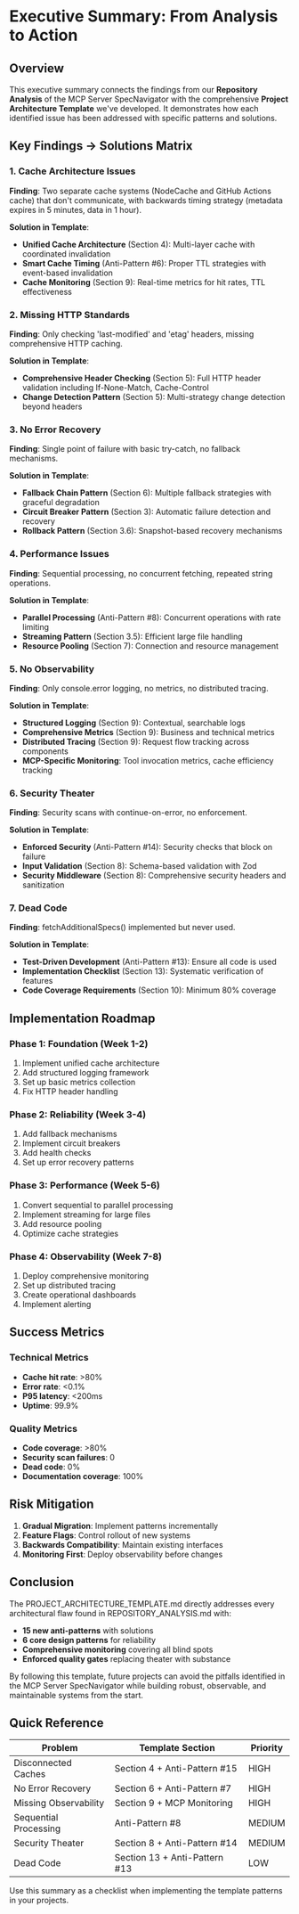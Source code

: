 # Executive Summary: From Analysis to Action

## Overview

This executive summary connects the findings from our **Repository Analysis** of the MCP Server SpecNavigator with the comprehensive **Project Architecture Template** we've developed. It demonstrates how each identified issue has been addressed with specific patterns and solutions.

## Key Findings → Solutions Matrix

### 1. Cache Architecture Issues

**Finding**: Two separate cache systems (NodeCache and GitHub Actions cache) that don't communicate, with backwards timing strategy (metadata expires in 5 minutes, data in 1 hour).

**Solution in Template**:
- **Unified Cache Architecture** (Section 4): Multi-layer cache with coordinated invalidation
- **Smart Cache Timing** (Anti-Pattern #6): Proper TTL strategies with event-based invalidation
- **Cache Monitoring** (Section 9): Real-time metrics for hit rates, TTL effectiveness

### 2. Missing HTTP Standards

**Finding**: Only checking 'last-modified' and 'etag' headers, missing comprehensive HTTP caching.

**Solution in Template**:
- **Comprehensive Header Checking** (Section 5): Full HTTP header validation including If-None-Match, Cache-Control
- **Change Detection Pattern** (Section 5): Multi-strategy change detection beyond headers

### 3. No Error Recovery

**Finding**: Single point of failure with basic try-catch, no fallback mechanisms.

**Solution in Template**:
- **Fallback Chain Pattern** (Section 6): Multiple fallback strategies with graceful degradation
- **Circuit Breaker Pattern** (Section 3): Automatic failure detection and recovery
- **Rollback Pattern** (Section 3.6): Snapshot-based recovery mechanisms

### 4. Performance Issues

**Finding**: Sequential processing, no concurrent fetching, repeated string operations.

**Solution in Template**:
- **Parallel Processing** (Anti-Pattern #8): Concurrent operations with rate limiting
- **Streaming Pattern** (Section 3.5): Efficient large file handling
- **Resource Pooling** (Section 7): Connection and resource management

### 5. No Observability

**Finding**: Only console.error logging, no metrics, no distributed tracing.

**Solution in Template**:
- **Structured Logging** (Section 9): Contextual, searchable logs
- **Comprehensive Metrics** (Section 9): Business and technical metrics
- **Distributed Tracing** (Section 9): Request flow tracking across components
- **MCP-Specific Monitoring**: Tool invocation metrics, cache efficiency tracking

### 6. Security Theater

**Finding**: Security scans with continue-on-error, no enforcement.

**Solution in Template**:
- **Enforced Security** (Anti-Pattern #14): Security checks that block on failure
- **Input Validation** (Section 8): Schema-based validation with Zod
- **Security Middleware** (Section 8): Comprehensive security headers and sanitization

### 7. Dead Code

**Finding**: fetchAdditionalSpecs() implemented but never used.

**Solution in Template**:
- **Test-Driven Development** (Anti-Pattern #13): Ensure all code is used
- **Implementation Checklist** (Section 13): Systematic verification of features
- **Code Coverage Requirements** (Section 10): Minimum 80% coverage

## Implementation Roadmap

### Phase 1: Foundation (Week 1-2)
1. Implement unified cache architecture
2. Add structured logging framework
3. Set up basic metrics collection
4. Fix HTTP header handling

### Phase 2: Reliability (Week 3-4)
1. Add fallback mechanisms
2. Implement circuit breakers
3. Add health checks
4. Set up error recovery patterns

### Phase 3: Performance (Week 5-6)
1. Convert sequential to parallel processing
2. Implement streaming for large files
3. Add resource pooling
4. Optimize cache strategies

### Phase 4: Observability (Week 7-8)
1. Deploy comprehensive monitoring
2. Set up distributed tracing
3. Create operational dashboards
4. Implement alerting

## Success Metrics

### Technical Metrics
- **Cache hit rate**: >80%
- **Error rate**: <0.1%
- **P95 latency**: <200ms
- **Uptime**: 99.9%

### Quality Metrics
- **Code coverage**: >80%
- **Security scan failures**: 0
- **Dead code**: 0%
- **Documentation coverage**: 100%

## Risk Mitigation

1. **Gradual Migration**: Implement patterns incrementally
2. **Feature Flags**: Control rollout of new systems
3. **Backwards Compatibility**: Maintain existing interfaces
4. **Monitoring First**: Deploy observability before changes

## Conclusion

The PROJECT_ARCHITECTURE_TEMPLATE.md directly addresses every architectural flaw found in REPOSITORY_ANALYSIS.md with:

- **15 new anti-patterns** with solutions
- **6 core design patterns** for reliability
- **Comprehensive monitoring** covering all blind spots
- **Enforced quality gates** replacing theater with substance

By following this template, future projects can avoid the pitfalls identified in the MCP Server SpecNavigator while building robust, observable, and maintainable systems from the start.

## Quick Reference

| Problem | Template Section | Priority |
|---------|-----------------|----------|
| Disconnected Caches | Section 4 + Anti-Pattern #15 | HIGH |
| No Error Recovery | Section 6 + Anti-Pattern #7 | HIGH |
| Missing Observability | Section 9 + MCP Monitoring | HIGH |
| Sequential Processing | Anti-Pattern #8 | MEDIUM |
| Security Theater | Section 8 + Anti-Pattern #14 | MEDIUM |
| Dead Code | Section 13 + Anti-Pattern #13 | LOW |

Use this summary as a checklist when implementing the template patterns in your projects.